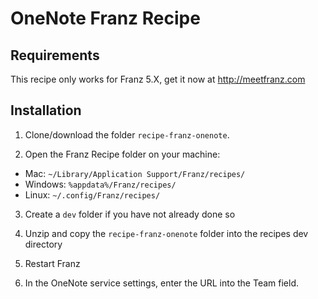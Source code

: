 # OneNote Franz Recipe

## Requirements
This recipe only works for Franz 5.X, get it now at http://meetfranz.com

## Installation

1. Clone/download the folder `recipe-franz-onenote`.

2. Open the Franz Recipe folder on your machine:
  * Mac: `~/Library/Application Support/Franz/recipes/`
  * Windows: `%appdata%/Franz/recipes/`
  * Linux: `~/.config/Franz/recipes/`

3. Create a `dev` folder if you have not already done so

3. Unzip and copy the `recipe-franz-onenote` folder into the recipes dev directory

4. Restart Franz

5. In the OneNote service settings, enter the URL into the Team field.
